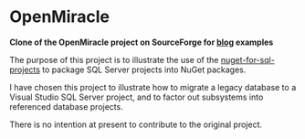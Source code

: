 # OpenMiracle
**Clone of the OpenMiracle project on SourceForge for [blog](https://jamieo53.github.io/DevBlog/) examples**

The purpose of this project is to illustrate the use of the [nuget-for-sql-projects](https://github.com/JamieO53/nuget-for-sql-projects) to package SQL Server projects into NuGet packages.

I have chosen this project to illustrate how to migrate a legacy database to a Visual Studio SQL Server project, and to factor out subsystems into referenced database projects.

There is no intention at present to contribute to the original project.
